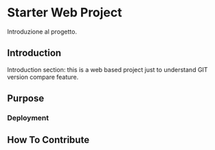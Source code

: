 # Starter Web Project

Introduzione al progetto.

## Introduction

Introduction section: this is a web based project just to understand GIT version compare feature.

## Purpose

### Deployment

## How To Contribute
